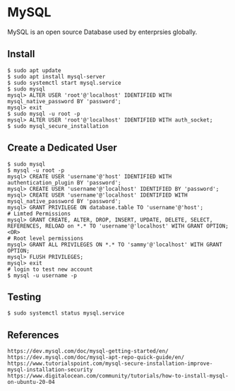 MySQL
=====

MySQL is an open source Database used by enterprsies globally. 

Install
-------

    $ sudo apt update
    $ sudo apt install mysql-server
    $ sudo systemctl start mysql.service
    $ sudo mysql
    mysql> ALTER USER 'root'@'localhost' IDENTIFIED WITH mysql_native_password BY 'password';
    mysql> exit
    $ sudo mysql -u root -p
    mysql> ALTER USER 'root'@'localhost' IDENTIFIED WITH auth_socket;
    $ sudo mysql_secure_installation

Create a Dedicated User
-----------------------

    $ sudo mysql
    $ mysql -u root -p
    mysql> CREATE USER 'username'@'host' IDENTIFIED WITH authentication_plugin BY 'password';
    mysql> CREATE USER 'username'@'localhost' IDENTIFIED BY 'password';
    mysql> CREATE USER 'username'@'localhost' IDENTIFIED WITH mysql_native_password BY 'password';
    mysql> GRANT PRIVILEGE ON database.table TO 'username'@'host';
    # Limted Permissions
    mysql> GRANT CREATE, ALTER, DROP, INSERT, UPDATE, DELETE, SELECT, REFERENCES, RELOAD on *.* TO 'username'@'localhost' WITH GRANT OPTION;
    <OR>
    # Root level permissions
    mysql> GRANT ALL PRIVILEGES ON *.* TO 'sammy'@'localhost' WITH GRANT OPTION;
    mysql> FLUSH PRIVILEGES;
    mysql> exit
    # login to test new account
    $ mysql -u username -p

Testing
-------

    $ sudo systemctl status mysql.service
   

References
----------

    https://dev.mysql.com/doc/mysql-getting-started/en/
    https://dev.mysql.com/doc/mysql-apt-repo-quick-guide/en/
    https://www.tutorialspoint.com/mysql-secure-installation-improve-mysql-installation-security
    https://www.digitalocean.com/community/tutorials/how-to-install-mysql-on-ubuntu-20-04
